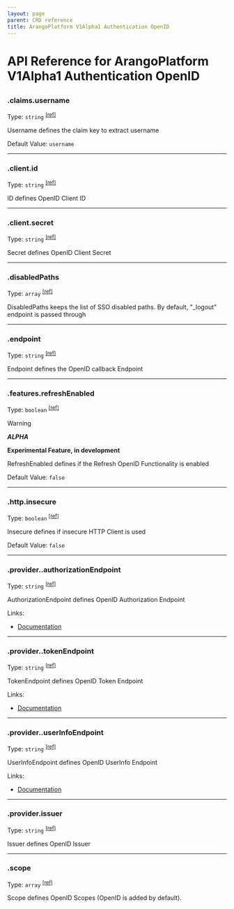 ```yaml
---
layout: page
parent: CRD reference
title: ArangoPlatform V1Alpha1 Authentication OpenID
---
```


# API Reference for ArangoPlatform V1Alpha1 Authentication OpenID

## 

### .claims.username

Type: `string` <sup>[\[ref\]](https://github.com/arangodb/kube-arangodb/blob/1.2.49/pkg/apis/platform/v1alpha1/authentication/openid.go#L254)</sup>

Username defines the claim key to extract username

Default Value: `username`

***

### .client.id

Type: `string` <sup>[\[ref\]](https://github.com/arangodb/kube-arangodb/blob/1.2.49/pkg/apis/platform/v1alpha1/authentication/openid.go#L229)</sup>

ID defines OpenID Client ID

***

### .client.secret

Type: `string` <sup>[\[ref\]](https://github.com/arangodb/kube-arangodb/blob/1.2.49/pkg/apis/platform/v1alpha1/authentication/openid.go#L232)</sup>

Secret defines OpenID Client Secret

***

### .disabledPaths

Type: `array` <sup>[\[ref\]](https://github.com/arangodb/kube-arangodb/blob/1.2.49/pkg/apis/platform/v1alpha1/authentication/openid.go#L67)</sup>

DisabledPaths keeps the list of SSO disabled paths. By default, "_logout" endpoint is passed through

***

### .endpoint

Type: `string` <sup>[\[ref\]](https://github.com/arangodb/kube-arangodb/blob/1.2.49/pkg/apis/platform/v1alpha1/authentication/openid.go#L61)</sup>

Endpoint defines the OpenID callback Endpoint

***

### .features.refreshEnabled

Type: `boolean` <sup>[\[ref\]](https://github.com/arangodb/kube-arangodb/blob/1.2.49/pkg/apis/platform/v1alpha1/authentication/openid.go#L240)</sup>

> [!WARNING]
> ***ALPHA***
> 
> **Experimental Feature, in development**

RefreshEnabled defines if the Refresh OpenID Functionality is enabled

Default Value: `false`

***

### .http.insecure

Type: `boolean` <sup>[\[ref\]](https://github.com/arangodb/kube-arangodb/blob/1.2.49/pkg/apis/platform/v1alpha1/authentication/openid.go#L185)</sup>

Insecure defines if insecure HTTP Client is used

Default Value: `false`

***

### .provider..authorizationEndpoint

Type: `string` <sup>[\[ref\]](https://github.com/arangodb/kube-arangodb/blob/1.2.49/pkg/apis/platform/v1alpha1/authentication/openid.go#L216)</sup>

AuthorizationEndpoint defines OpenID Authorization Endpoint

Links:
* [Documentation](https://www.ibm.com/docs/en/was-liberty/base?topic=connect-openid-endpoint-urls#rwlp_oidc_endpoint_urls__auth_endpoint__title__1)

***

### .provider..tokenEndpoint

Type: `string` <sup>[\[ref\]](https://github.com/arangodb/kube-arangodb/blob/1.2.49/pkg/apis/platform/v1alpha1/authentication/openid.go#L220)</sup>

TokenEndpoint defines OpenID Token Endpoint

Links:
* [Documentation](https://www.ibm.com/docs/en/was-liberty/base?topic=connect-openid-endpoint-urls#rwlp_oidc_endpoint_urls__token_endpoint__title__1)

***

### .provider..userInfoEndpoint

Type: `string` <sup>[\[ref\]](https://github.com/arangodb/kube-arangodb/blob/1.2.49/pkg/apis/platform/v1alpha1/authentication/openid.go#L224)</sup>

UserInfoEndpoint defines OpenID UserInfo Endpoint

Links:
* [Documentation](https://www.ibm.com/docs/en/was-liberty/base?topic=connect-openid-endpoint-urls#rwlp_oidc_endpoint_urls__userinfo_endpoint__title__1)

***

### .provider.issuer

Type: `string` <sup>[\[ref\]](https://github.com/arangodb/kube-arangodb/blob/1.2.49/pkg/apis/platform/v1alpha1/authentication/openid.go#L210)</sup>

Issuer defines OpenID Issuer

***

### .scope

Type: `array` <sup>[\[ref\]](https://github.com/arangodb/kube-arangodb/blob/1.2.49/pkg/apis/platform/v1alpha1/authentication/openid.go#L64)</sup>

Scope defines OpenID Scopes (OpenID is added by default).

